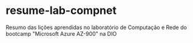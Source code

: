 # resume-lab-compnet
Resumo das lições aprendidas no laboratório de Computação e Rede do bootcamp "Microsoft Azure AZ-900" na DIO
